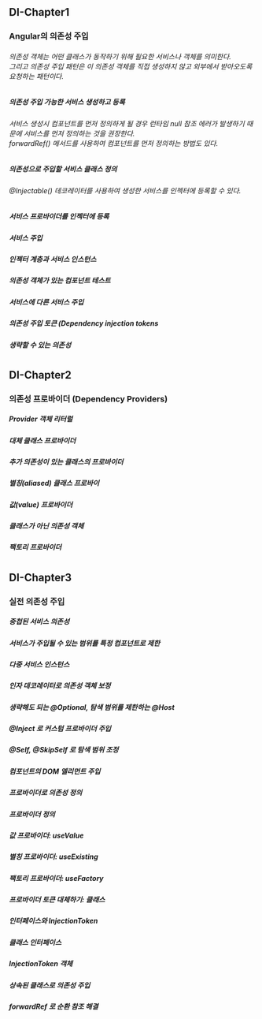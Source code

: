   
#
## DI-Chapter1  
### Angular의 의존성 주입
###### 의존성 객체는 어떤 클래스가 동작하기 위해 필요한 서비스나 객체를 의미한다.<br>그리고 의존성 주입 패턴은 이 의존성 객체를 직접 생성하지 않고 외부에서 받아오도록 요청하는 패턴이다.  
  
  
##### 의존성 주입 가능한 서비스 생성하고 등록
###### 서비스 생성시 컴포넌트를 먼저 정의하게 될 경우 런타임 null 참조 에러가 발생하기 때문에 서비스를 먼저 정의하는 것을 권장한다.<br>forwardRef() 메서드를 사용하여 컴포넌트를 먼저 정의하는 방법도 있다.  
  
##### 의존성으로 주입할 서비스 클래스 정의
###### @Injectable() 데코레이터를 사용하여 생성한 서비스를 인젝터에 등록할 수 있다.  
  
##### 서비스 프로바이더를 인젝터에 등록
##### 서비스 주입
##### 인젝터 계층과 서비스 인스턴스
##### 의존성 객체가 있는 컴포넌트 테스트
##### 서비스에 다른 서비스 주입
##### 의존성 주입 토큰 (Dependency injection tokens 
##### 생략할 수 있는 의존성
  
#
## DI-Chapter2

### 의존성 프로바이더 (Dependency Providers)
##### Provider 객체 리터럴
##### 대체 클래스 프로바이더
##### 추가 의존성이 있는 클래스의 프로바이더
##### 별칭(aliased) 클래스 프로바이
##### 값(value) 프로바이더
##### 클래스가 아닌 의존성 객체
##### 팩토리 프로바이더
  
#
## DI-Chapter3  

### 실전 의존성 주입
##### 중첩된 서비스 의존성
##### 서비스가 주입될 수 있는 범위를 특정 컴포넌트로 제한
##### 다중 서비스 인스턴스 
##### 인자 데코레이터로 의존성 객체 보정
##### 생략해도 되는 @Optional, 탐색 범위를 제한하는 @Host
##### @Inject 로 커스텀 프로바이더 주입
##### @Self, @SkipSelf 로 탐색 범위 조정
##### 컴포넌트의 DOM 엘리먼트 주입
##### 프로바이더로 의존성 정의
##### 프로바이더 정의
##### 값 프로바이더: useValue
##### 별칭 프로바이더: useExisting
##### 팩토리 프로바이더: useFactory
##### 프로바이더 토큰 대체하기: 클래스
##### 인터페이스와 InjectionToken
##### 클래스 인터페이스
##### InjectionToken 객체
##### 상속된 클래스로 의존성 주입
##### forwardRef 로 순환 참조 해결
  
  